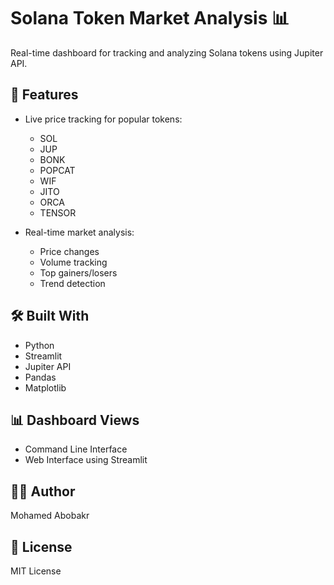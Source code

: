 # Solana Token Market Analysis 📊

Real-time dashboard for tracking and analyzing Solana tokens using Jupiter API.

## 🚀 Features

- Live price tracking for popular tokens:
  - SOL
  - JUP
  - BONK
  - POPCAT
  - WIF
  - JITO
  - ORCA
  - TENSOR
  
- Real-time market analysis:
  - Price changes
  - Volume tracking
  - Top gainers/losers
  - Trend detection

## 🛠️ Built With
- Python
- Streamlit
- Jupiter API
- Pandas
- Matplotlib

## 📊 Dashboard Views
- Command Line Interface
- Web Interface using Streamlit

## 👨‍💻 Author
Mohamed Abobakr

## 📝 License
MIT License